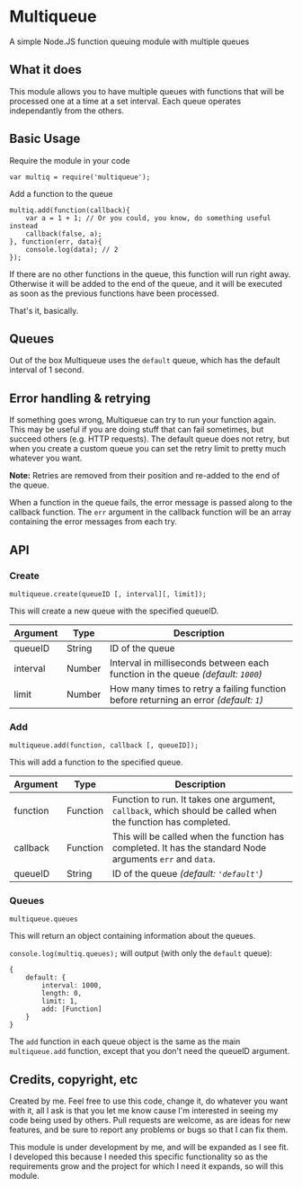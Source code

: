# Multiqueue
A simple Node.JS function queuing module with multiple queues

## What it does
This module allows you to have multiple queues with functions that will be processed one at a time at a set interval. Each queue operates independantly from the others.

## Basic Usage
Require the module in your code

```
var multiq = require('multiqueue');
```


Add a function to the queue

```
multiq.add(function(callback){
	var a = 1 + 1; // Or you could, you know, do something useful instead
	callback(false, a);
}, function(err, data){
	console.log(data); // 2
});
```

If there are no other functions in the queue, this function will run right away. Otherwise it will be added to the end of the queue, and it will be executed as soon as the previous functions have been processed.

That's it, basically.

## Queues
Out of the box Multiqueue uses the `default` queue, which has the default interval of 1 second.

## Error handling & retrying
If something goes wrong, Multiqueue can try to run your function again. This may be useful if you are doing stuff that can fail sometimes, but succeed others (e.g. HTTP requests). The default queue does not retry, but when you create a custom queue you can set the retry limit to pretty much whatever you want.

**Note:** Retries are removed from their position and re-added to the end of the queue.

When a function in the queue fails, the error message is passed along to the callback function. The `err` argument in the callback function will be an array containing the error messages from each try.


## API

### Create
```
multiqueue.create(queueID [, interval][, limit]);
```

This will create a new queue with the specified queueID.

Argument | Type   | Description
---------|--------|-------------
queueID  | String | ID of the queue
interval | Number | Interval in milliseconds between each function in the queue _(default: `1000`)_
limit    | Number | How many times to retry a failing function before returning an error _(default: `1`)_


### Add
```
multiqueue.add(function, callback [, queueID]);
```

This will add a function to the specified queue.

Argument | Type     | Description
---------|----------|-------------
function | Function | Function to run. It takes one argument, `callback`, which should be called when the function has completed.
callback | Function | This will be called when the function has completed. It has the standard Node arguments `err` and `data`.
queueID  | String   | ID of the queue _(default: `'default'`)_


### Queues
```
multiqueue.queues
```

This will return an object containing information about the queues.

`console.log(multiq.queues);` will output (with only the `default` queue):

```
{
	default: {
		interval: 1000,
		length: 0,
		limit: 1,
		add: [Function]
	}
}
```

The `add` function in each queue object is the same as the main `multiqueue.add` function, except that you don't need the queueID argument.

## Credits, copyright, etc
Created by me. Feel free to use this code, change it, do whatever you want with it, all I ask is that you let me know cause I'm interested in seeing my code being used by others. Pull requests are welcome, as are ideas for new features, and be sure to report any problems or bugs so that I can fix them.

This module is under development by me, and will be expanded as I see fit. I developed this because I needed this specific functionality so as the requirements grow and the project for which I need it expands, so will this module.